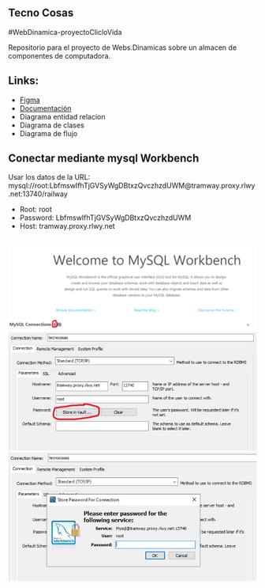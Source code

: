 <section>
    <h1>Tecno Cosas</h1>
    <p>#WebDinamica-proyectoClicloVida</p>
    <p>Repositorio para el proyecto de Webs.Dinamicas sobre un almacen de componentes de computadora.</p>
    <section>
        <h2>Links:</h2>
        <ul>
            <li><a href="https://www.figma.com/design/74E5yusOqhPwzRqBfIxdqO/WebDinamica-Proyecto?node-id=3902-237&p=f&t=djfT6euNcQVT6GsG-0">Figma</li>
            <li><a href="https://docs.google.com/document/d/14PkD5Bw8_0ZbLnSwed0Ggy5ut6oPL-C267xQ0P3gh8I/edit?tab=t.0#heading=h.8d2ggaiyuono">Documentación</li>
            <li><a href= "https://drive.google.com/file/d/1C8UyxweIn2f8c49drbDNq8-JoTU7VNKs/view?usp=share_link"></a>Diagrama entidad relacion</li>
            <li><a href= "https://drive.google.com/file/d/1Ax1iq7NmbN6hRaJvIiHKaN5zU3yJDvU2/view?usp=share_link"></a>Diagrama de clases</li>
            <li><a href= "https://drive.google.com/file/d/1O_FlUj313JuLiS3pIgKOLr3nWP52jzde/view?usp=share_link"></a>Diagrama de flujo</li>
        </ul>
    </section>
    <h2>Conectar mediante mysql Workbench</h2>
    <div>
        Usar los datos de la URL:
        <br>
        mysql://root:LbfmswIfhTjGVSyWgDBtxzQvczhzdUWM@tramway.proxy.rlwy.net:13740/railway
        <br>
    <ul>
        <li>Root: root</li>
        <li>Password: LbfmswIfhTjGVSyWgDBtxzQvczhzdUWM</li>
        <li>Host: tramway.proxy.rlwy.net</li>
    </ul>
    <br>
    <div align ="center">
        <img src="https://github.com/ProgrmadorMeh/WebDinamica-proyectoClicloVida/blob/main/imagenesRepo/imagen1.PNG" alt="imagen1" width = "600px">
        <img src="https://github.com/ProgrmadorMeh/WebDinamica-proyectoClicloVida/blob/main/imagenesRepo/imagen2.PNG" alt="imagen2" width = "600px">
        <img src="https://github.com/ProgrmadorMeh/WebDinamica-proyectoClicloVida/blob/main/imagenesRepo/imagen3.PNG" alt="imagen3" width = "600px">
    </div>
</section>
